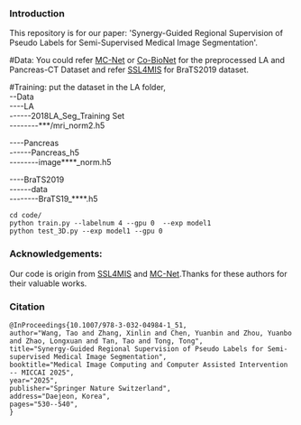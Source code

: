 
### Introduction
This repository is for our paper: 'Synergy-Guided Regional Supervision of Pseudo Labels for Semi-Supervised Medical Image Segmentation'.

#Data:
You could refer [MC-Net](https://github.com/ycwu1997/MC-Net) or [Co-BioNet](https://github.com/himashi92/Co-BioNet) for the preprocessed LA and Pancreas-CT Dataset and refer [SSL4MIS](https://github.com/HiLab-git/SSL4MIS) for BraTS2019 dataset.

#Training:
put the dataset in the LA folder,   
--Data   
----LA   
------2018LA_Seg_Training Set  
--------***/mri_norm2.h5  
     
----Pancreas    
------Pancreas_h5    
--------image****_norm.h5    

----BraTS2019    
------data   
--------BraTS19_****.h5   
    
```
cd code/
python train.py --labelnum 4 --gpu 0  --exp model1     
python test_3D.py --exp model1 --gpu 0     
```
      
### Acknowledgements:
Our code is origin from [SSL4MIS](https://github.com/HiLab-git/SSL4MIS) and [MC-Net](https://https://github.com/ycwu1997/MC-Net).Thanks for these authors for their valuable works.

### Citation
```
@InProceedings{10.1007/978-3-032-04984-1_51,
author="Wang, Tao and Zhang, Xinlin and Chen, Yuanbin and Zhou, Yuanbo and Zhao, Longxuan and Tan, Tao and Tong, Tong",
title="Synergy-Guided Regional Supervision of Pseudo Labels for Semi-supervised Medical Image Segmentation",
booktitle="Medical Image Computing and Computer Assisted Intervention -- MICCAI 2025",
year="2025",
publisher="Springer Nature Switzerland",
address="Daejeon, Korea",
pages="530--540",
}
```
